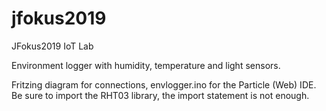 # jfokus2019
JFokus2019 IoT Lab

Environment logger with humidity, temperature and light sensors.

Fritzing diagram for connections, envlogger.ino for the Particle (Web) IDE. Be sure to import the RHT03 library, the import statement is not enough.
